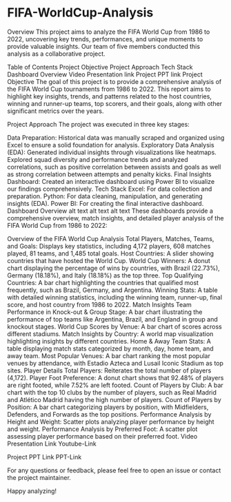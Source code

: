 # FIFA-WorldCup-Analysis
Overview
This project aims to analyze the FIFA World Cup from 1986 to 2022, uncovering key trends, performances, and unique moments to provide valuable insights. Our team of five members conducted this analysis as a collaborative project.

Table of Contents
Project Objective
Project Approach
Tech Stack
Dashboard Overview
Video Presentation link
Project PPT link
Project Objective
The goal of this project is to provide a comprehensive analysis of the FIFA World Cup tournaments from 1986 to 2022. This report aims to highlight key insights, trends, and patterns related to the host countries, winning and runner-up teams, top scorers, and their goals, along with other significant metrics over the years.

Project Approach
The project was executed in three key stages:

Data Preparation: Historical data was manually scraped and organized using Excel to ensure a solid foundation for analysis.
Exploratory Data Analysis (EDA): Generated individual insights through visualizations like heatmaps. Explored squad diversity and performance trends and analyzed correlations, such as positive correlation between assists and goals as well as strong correlation between attempts and penalty kicks.
Final Insights Dashboard: Created an interactive dashboard using Power BI to visualize our findings comprehensively.
Tech Stack
Excel: For data collection and preparation.
Python: For data cleaning, manipulation, and generating insights (EDA).
Power BI: For creating the final interactive dashboard.
Dashboard Overview
alt text alt text alt text These dashboards provide a comprehensive overview, match insights, and detailed player analysis of the FIFA World Cup from 1986 to 2022:

Overview of the FIFA World Cup Analysis
Total Players, Matches, Teams, and Goals: Displays key statistics, including 4,172 players, 608 matches played, 81 teams, and 1,485 total goals.
Host Countries: A slider showing countries that have hosted the World Cup.
World Cup Winners: A donut chart displaying the percentage of wins by countries, with Brazil (22.73%), Germany (18.18%), and Italy (18.18%) as the top three.
Top Qualifying Countries: A bar chart highlighting the countries that qualified most frequently, such as Brazil, Germany, and Argentina.
Winning Stats: A table with detailed winning statistics, including the winning team, runner-up, final score, and host country from 1986 to 2022.
Match Insights
Team Performance in Knock-out & Group Stage: A bar chart illustrating the performance of top teams like Argentina, Brazil, and England in group and knockout stages.
World Cup Scores by Venue: A bar chart of scores across different stadiums.
Match Insights by Country: A world map visualization highlighting insights by different countries.
Home & Away Team Stats: A table displaying match stats categorized by month, day, home team, and away team.
Most Popular Venues: A bar chart ranking the most popular venues by attendance, with Estadio Azteca and Lusail Iconic Stadium as top sites.
Player Details
Total Players: Reiterates the total number of players (4,172).
Player Foot Preference: A donut chart shows that 92.48% of players are right footed, while 7.52% are left footed.
Count of Players by Club: A bar chart with the top 10 clubs by the number of players, such as Real Madrid and Atlético Madrid having the high number of players.
Count of Players by Position: A bar chart categorizing players by position, with Midfielders, Defenders, and Forwards as the top positions.
Performance Analysis by Height and Weight: Scatter plots analyzing player performance by height and weight.
Performance Analysis by Preferred Foot: A scatter plot assessing player performance based on their preferred foot.
Video Presentation Link
Youtube-Link

Project PPT Link
PPT-Link

For any questions or feedback, please feel free to open an issue or contact the project maintainer.

Happy analyzing!
